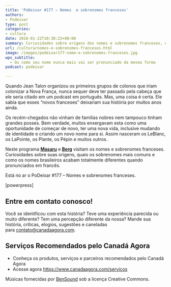 ```yaml
---
title: 'PoDeixar #177 – Nomes  e sobrenomes franceses'
authors:
- Podeixar
type: post
categories:
- cultura
date: 2018-01-22T10:30:23+00:00
summary: Curiosidades sobre origens dos nomes e sobrenomes franceses, os sobrenomes mais comuns e como os nomes brasileiros acabam totalmente diferentes quando pronunciados em francês.
url: /cultura/nomes-e-sobrenomes-franceses.html
image: /images/podeixar177-nome-e-sobrenomes-franceses.jpg
wps_subtitle:
  - Ou como seu nome nunca mais vai ser pronunciado da mesma forma
podcast: podeixar

---
```

Quando Jean Talon organizou os primeiros grupos de colonos que iriam colonizar a Nova França, nunca sequer deve ter passado pela cabeça que ele seria citado em um podcast em português. Mas, uma coisa é certa. Ele sabia que esses &#8220;novos franceses&#8221; deixariam sua história por muitos anos ainda.

Os recém-chegados não vinham de famílias nobres nem tampouco tinham grandes posses. Bem verdade, muitos enxergavam esta como uma oportunidade de começar de novo, ter uma nova vida, inclusive mudando de identidade e criando um novo nome para si. Assim nasceram os LeBlanc, os LaPointe, os Plante, os Pépin e muitos outros.

Neste programa **[Masaru][1]** e **[Berg][2]** visitam os nomes e sobrenomes franceses. Curiosidades sobre suas origens, quais os sobrenomes mais comuns e como os nomes brasileiros acabam totalmente diferentes quando pronunciados em francês.

Está no ar o PoDeixar #177 &#8211; Nomes e sobrenomes franceses.

[powerpress]

## Entre em contato conosco!

Você se identificou com esta história? Teve uma experiência parecida ou muito diferente? Tem uma percepção diferente da nossa? Mande sua história, críticas, elogios, sugestões e caneladas para <contato@canadaagora.com>.

## Serviços Recomendados pelo Canadá Agora

  * Conheça os produtos, serviços e parceiros recomendados pelo Canadá Agora
  * Acesse agora <https://www.canadaagora.com/servicos>

Músicas fornecidas por <a href="http://www.bensound.com/" target="_blank" rel="noopener noreferrer">BenSound</a> sob a licença Creative Commons.

 [1]: /japa
 [2]: /berg
